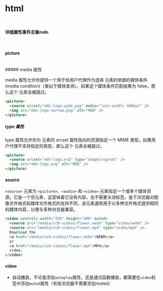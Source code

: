 # html

<br>

**详细属性事件去看mdn**

<br>

#### picture

<br>
##### media 属性

media 属性允许你提供一个用于给用户代理作为选择 <source> 元素的依据的媒体条件 (media condition)（类似于媒体查询）。如果这个媒体条件匹配结果为 false，那么这个 <source> 元素会被跳过。

```html
<picture>
  <source srcset="mdn-logo-wide.png" media="(min-width: 600px)" />
  <img src="mdn-logo-narrow.png" alt="MDN" />
</picture>
```

##### type 属性

type 属性允许你为 <source> 元素的 srcset 属性指向的资源指定一个 MIME 类型。如果用户代理不支持指定的类型，那么这个 <source> 元素会被跳过。

```html
<picture>
  <source srcset="mdn-logo.svg" type="image/svg+xml" />
  <img src="mdn-logo.png" alt="MDN" />
</picture>
```

#### source

`<source>` 元素为 `<picture>`、`<audio>` 和 `<video>` 元素指定一个或多个媒体资源。它是一个空元素，这意味着它没有内容，也不需要关闭标签。鉴于浏览器对图像文件格式和媒体文件格式的支持不同，该元素通常用于以多种文件格式提供相同的媒体内容，以便与多种浏览器兼容。

```html
<video controls width="250" height="200" muted>
  <source src="/media/cc0-videos/flower.webm" type="video/webm" />
  <source src="/media/cc0-videos/flower.mp4" type="video/mp4" />
  Download the
  <a href="/media/cc0-videos/flower.webm">WEBM</a>
  or
  <a href="/media/cc0-videos/flower.mp4">MP4</a>
  video.
</video>
```

#### video

- 自动播放，不论是添加`autoplay`属性，还是通过函数播放，都需要在`video`标签中添加`muted`属性（有些浏览器不需要添加muted）
